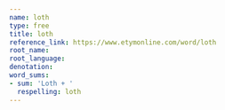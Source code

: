```yaml
---
name: loth
type: free
title: loth
reference_link: https://www.etymonline.com/word/loth
root_name: 
root_language: 
denotation: 
word_sums:
- sum: 'Loth + '
  respelling: loth
---
```

